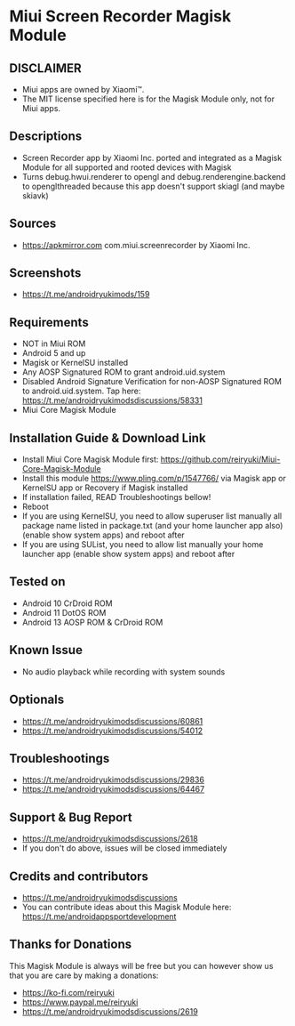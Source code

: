 # Miui Screen Recorder Magisk Module

## DISCLAIMER
- Miui apps are owned by Xiaomi™.
- The MIT license specified here is for the Magisk Module only, not for Miui apps.

## Descriptions
- Screen Recorder app by Xiaomi Inc. ported and integrated as a Magisk Module for all supported and rooted devices with Magisk
- Turns debug.hwui.renderer to opengl and debug.renderengine.backend to openglthreaded because this app doesn't support skiagl (and maybe skiavk)

## Sources
- https://apkmirror.com com.miui.screenrecorder by Xiaomi Inc.

## Screenshots
- https://t.me/androidryukimods/159

## Requirements
- NOT in Miui ROM
- Android 5 and up
- Magisk or KernelSU installed
- Any AOSP Signatured ROM to grant android.uid.system
- Disabled Android Signature Verification for non-AOSP Signatured ROM to android.uid.system. Tap here: https://t.me/androidryukimodsdiscussions/58331
- Miui Core Magisk Module

## Installation Guide & Download Link
- Install Miui Core Magisk Module first: https://github.com/reiryuki/Miui-Core-Magisk-Module
- Install this module https://www.pling.com/p/1547766/ via Magisk app or KernelSU app or Recovery if Magisk installed
- If installation failed, READ Troubleshootings bellow!
- Reboot
- If you are using KernelSU, you need to allow superuser list manually all package name listed in package.txt (and your home launcher app also) (enable show system apps) and reboot after
- If you are using SUList, you need to allow list manually your home launcher app (enable show system apps) and reboot after

## Tested on
- Android 10 CrDroid ROM
- Android 11 DotOS ROM
- Android 13 AOSP ROM & CrDroid ROM

## Known Issue
- No audio playback while recording with system sounds

## Optionals
- https://t.me/androidryukimodsdiscussions/60861
- https://t.me/androidryukimodsdiscussions/54012

## Troubleshootings
- https://t.me/androidryukimodsdiscussions/29836
- https://t.me/androidryukimodsdiscussions/64467

## Support & Bug Report
- https://t.me/androidryukimodsdiscussions/2618
- If you don't do above, issues will be closed immediately

## Credits and contributors
- https://t.me/androidryukimodsdiscussions
- You can contribute ideas about this Magisk Module here: https://t.me/androidappsportdevelopment

## Thanks for Donations
This Magisk Module is always will be free but you can however show us that you are care by making a donations:
- https://ko-fi.com/reiryuki
- https://www.paypal.me/reiryuki
- https://t.me/androidryukimodsdiscussions/2619


